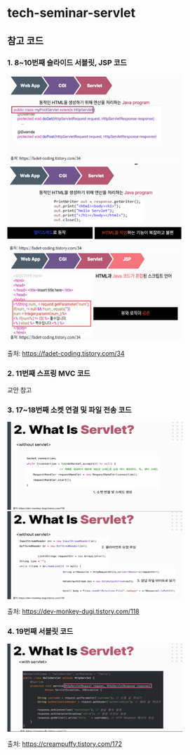 # tech-seminar-servlet

## 참고 코드

### 1. 8~10번째 슬라이드 서블릿, JSP 코드

<img src="./images/8.PNG" width="400px" height="200px"/>
<img src="./images/9.PNG" width="400px" height="200px"/>
<img src="./images/10.PNG" width="400px" height="200px"/>

출처: https://fadet-coding.tistory.com/34

### 2. 11번째 스프링 MVC 코드

교안 참고

### 3. 17~18번째 소켓 연결 및 파일 전송 코드

<img src="./images/17.PNG" width="400px" height="200px"/>
<img src="./images/18.PNG" width="400px" height="200px"/>

출처: https://dev-monkey-dugi.tistory.com/118

### 4. 19번째 서블릿 코드

<img src="./images/19.PNG" width="400px" height="200px"/>

출처: https://creampuffy.tistory.com/172
